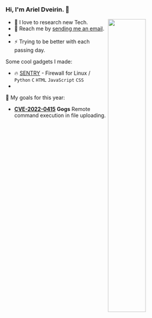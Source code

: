 
### Hi, I'm **Ariel Dveirin**. 👋

<a href="https://github.com/ArielDveirin?tab=repositories">
  <img align="right" src="https://github-readme-stats.vercel.app/api?username=ArielDveirin&show_icons=true&title_color=000&icon_color=0099ff&text_color=000&bg_color=ffffff&hide_border=true#gh-light-mode-only" width="45%" />
</a>

- :see_no_evil: I love to research new Tech.
- 📩 Reach me by [sending me an email](ariel.private2@gmail.com).
- 
- :zap: Trying to be better with each passing day.

Some cool gadgets I made:
- :fire: [SENTRY](https://github.com/ArielDveirin/SENTRY-FIREWALL) - Firewall for Linux  / `Python` `C` `HTML` `JavaScript` `CSS`
- 
🎯 My goals for this year:
- [**CVE-2022-0415**](https://github.com/advisories/GHSA-5gjh-5j4f-cpwv) **Gogs** Remote command execution in file uploading.


